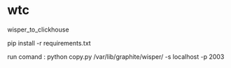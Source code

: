 # wtc
wisper_to_clickhouse

pip install -r requirements.txt

run comand : python copy.py  /var/lib/graphite/wisper/ -s localhost -p 2003 
